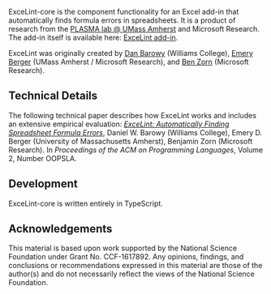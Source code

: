 ExceLint-core is the component functionality for an Excel add-in that
automatically finds formula errors in spreadsheets. It is a product of
research from the [PLASMA lab @ UMass
Amherst](https://plasma-umass.org) and Microsoft Research. The add-in
itself is available here: [ExceLint add-in](https://github.com/plasma-umass/ExceLint-addin).

ExceLint was originally created by [Dan
Barowy](http://www.cs.williams.edu/~dbarowy/) (Williams College),
[Emery Berger](https://www.emeryberger.com/) (UMass Amherst /
Microsoft Research), and [Ben
Zorn](https://www.microsoft.com/en-us/research/people/zorn/)
(Microsoft Research).

## Technical Details

The following technical paper describes how ExceLint works and includes
an extensive empirical evaluation: [_ExceLint: Automatically Finding
Spreadsheet Formula
Errors_](https://github.com/ExceLint/ExceLint/blob/master/ExceLint-OOPSLA2018.pdf),
Daniel W. Barowy (Williams College), Emery D. Berger (University of
Massachusetts Amherst), Benjamin Zorn (Microsoft Research). In
_Proceedings of the ACM on Programming Languages_, Volume 2, Number
OOPSLA.

## Development

ExceLint-core is written entirely in TypeScript.

## Acknowledgements

This material is based upon work supported by the National Science
Foundation under Grant No. CCF-1617892. Any opinions, findings, and
conclusions or recommendations expressed in this material are those
of the author(s) and do not necessarily reflect the views of the National
Science Foundation.
